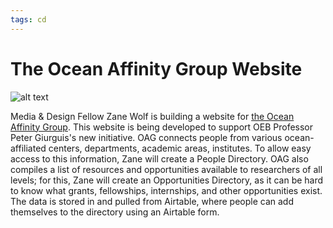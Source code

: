 ```yaml
---
tags: cd
---
```


# The Ocean Affinity Group Website

![alt text](https://files.slack.com/files-pri/T0HTW3H0V-F032FH1HL72/image.png?pub_secret=87303cbb3b)

Media & Design Fellow Zane Wolf is building a website for [the Ocean Affinity Group](https://trusting-colden-da693e.netlify.app/). This website is being developed to support OEB Professor Peter Giurguis's new initiative. OAG connects people from various ocean-affiliated centers, departments, academic areas, institutes. To allow easy access to this information, Zane will create a People Directory. OAG also compiles a list of resources and opportunities available to researchers of all levels; for this, Zane will create an Opportunities Directory, as it can be hard to know what grants, fellowships, internships, and other opportunities exist. The data is stored in and pulled from Airtable, where people can add themselves to the directory using an Airtable form. 
